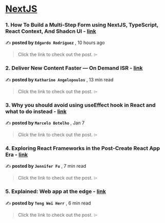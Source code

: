 
<h1><a href=https://medium.com/tag/nextjs/recommended target="_blank" rel="noopener noreferrer">NextJS</a></h1>
<h3>1. How To Build a Multi-Step Form using NextJS, TypeScript, React Context, And Shadcn UI - <a href=https://medium.com/@wdswy/how-to-build-a-multi-step-form-using-nextjs-typescript-react-context-and-shadcn-ui-ef1b7dcceec3?source=tag_recommended_feed---------0-84----------nextjs----------9d27a3b8_3f27_46f5_a08c_e5ed6d32b904------- target="_blank" rel="noopener noreferrer">link</a></h3>

✍️ **posted by `Edgardo Rodríguez`** <date> , 10 hours ago</date>

<blockquote>Click the link to check out the post. ⌲</blockquote>

<h3>2. Deliver New Content Faster — On Demand ISR - <a href=https://medium.com/stackademic/on-demand-incremental-static-regeneration-3aac500641d8?source=tag_recommended_feed---------1-107----------nextjs----------9d27a3b8_3f27_46f5_a08c_e5ed6d32b904------- target="_blank" rel="noopener noreferrer">link</a></h3>

✍️ **posted by `Katharine Angelopoulos`** <date> , 13 min read</date>

<blockquote>Click the link to check out the post. ⌲</blockquote>

<h3>3. Why you should avoid using useEffect hook in React and what to do instead - <a href=https://medium.com/stackademic/why-you-should-avoid-using-useeffect-hook-in-react-and-what-to-do-instead-740660e33420?source=tag_recommended_feed---------2-85----------nextjs----------9d27a3b8_3f27_46f5_a08c_e5ed6d32b904------- target="_blank" rel="noopener noreferrer">link</a></h3>

✍️ **posted by `Marcelo Botelho`** <date> , Jan 7</date>

<blockquote>Click the link to check out the post. ⌲</blockquote>

<h3>4. Exploring React Frameworks in the Post-Create React App Era - <a href=https://medium.com/javascript-in-plain-english/exploring-react-frameworks-in-the-post-create-react-app-era-d59fc03da1ff?source=tag_recommended_feed---------3-84----------nextjs----------9d27a3b8_3f27_46f5_a08c_e5ed6d32b904------- target="_blank" rel="noopener noreferrer">link</a></h3>

✍️ **posted by `Jennifer Fu`** <date> , 7 min read</date>

<blockquote>Click the link to check out the post. ⌲</blockquote>

<h3>5. Explained: Web app at the edge - <a href=https://medium.com/gitconnected/explained-web-app-at-the-edge-fb391985a0a5?source=tag_recommended_feed---------4-107----------nextjs----------9d27a3b8_3f27_46f5_a08c_e5ed6d32b904------- target="_blank" rel="noopener noreferrer">link</a></h3>

✍️ **posted by `Teng Wei Herr`** <date> , 6 min read</date>

<blockquote>Click the link to check out the post. ⌲</blockquote>

